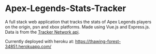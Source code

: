 # Apex-Legends-Stats-Tracker
A full stack web application that tracks the stats of Apex Legends players on the origin, psn and xbox platforms. Made using Vue.js and Express.js. Data is from the [Tracker Network api](tracker.gg).

Currently deployed with heroku at: https://thawing-forest-34851.herokuapp.com/
